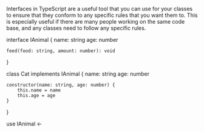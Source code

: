 Interfaces in TypeScript are a useful tool that you can use for your classes to ensure that they conform to any specific rules that you want them to. This is especially useful if there are many people working on the same code base, and any classes need to follow any specific rules.

interface IAnimal {
    name: string
    age: number

    feed(food: string, amount: number): void
}

class Cat implements IAnimal {
    name: string
    age: number

    constructor(name: string, age: number) {
        this.name = name
        this.age = age
    }
}

use IAnimal <-